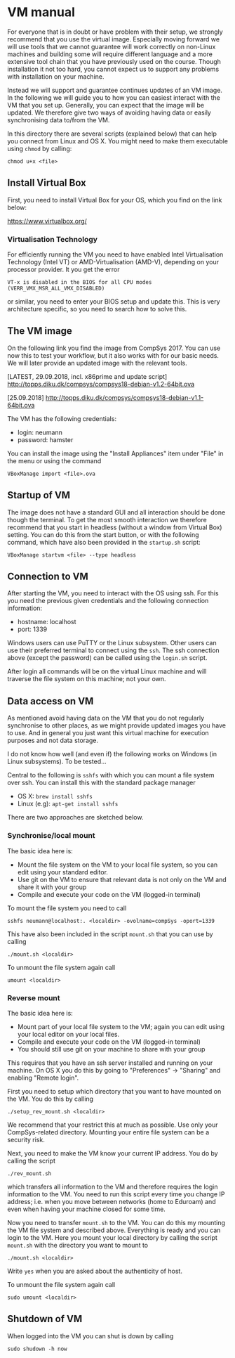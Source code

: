 # VM manual

For everyone that is in doubt or have problem with their setup, we strongly recommend that you use the virtual image. Especially moving forward we will use tools that we cannot guarantee will work correctly on non-Linux machines and building some will require different language and a more extensive tool chain that you have previously used on the course. Though installation it not too hard, you cannot expect us to support any problems with installation on your machine.

Instead we will support and guarantee continues updates of an VM image. In the following we will guide you to how you can easiest interact with the VM that you set up. Generally, you can expect that the image will be updated. We therefore give two ways of avoiding having data or easily synchronising data to/from the VM.

In this directory there are several scripts (explained below) that can help you connect from Linux and OS X. You might need to make them executable using `chmod` by calling:

```
chmod u+x <file>
```


## Install Virtual Box
First, you need to install Virtual Box for your OS, which you find on the link below:

https://www.virtualbox.org/

### Virtualisation Technology
For efficiently running the VM you need to have enabled Intel Virtualisation Technology (Intel VT) or AMD-Virtualisation (AMD-V), depending on your processor provider. It you get the error 

```
VT-x is disabled in the BIOS for all CPU modes (VERR_VMX_MSR_ALL_VMX_DISABLED)
```

or similar, you need to enter your BIOS setup and update this. This is very architecture specific, so you need to search how to solve this.


## The VM image
On the following link you find the image from CompSys 2017. You can use now this to test your workflow, but it also works with for our basic needs. We will later provide an updated image with the relevant tools.

[LATEST, 29.09.2018, incl. x86prime and update script] http://topps.diku.dk/compsys/compsys18-debian-v1.2-64bit.ova

[25.09.2018] http://topps.diku.dk/compsys/compsys18-debian-v1.1-64bit.ova

The VM has the following credentials:
* login: neumann
* password: hamster

You can install the image using the "Install Appliances" item under "File" in the menu or using the command
```
VBoxManage import <file>.ova
```

## Startup of VM
The image does not have a standard GUI and all interaction should be done though the terminal. To get the most smooth interaction we therefore recommend that you start in headless (without a window from Virtual Box) setting. You can do this from the start button, or with the following command, which have also been provided in the `startup.sh` script:
```
VBoxManage startvm <file> --type headless
```

## Connection to VM
After starting the VM, you need to interact with the OS using ssh. For this you need the previous given credentials and the following connection information:
* hostname: localhost
* port: 1339

Windows users can use PuTTY or the Linux subsystem. Other users can use their preferred terminal to connect using the `ssh`. The ssh connection above (except the password) can be called using the `login.sh` script.

After login all commands will be on the virtual Linux machine and will traverse the file system on this machine; not your own.

## Data access on VM
As mentioned avoid having data on the VM that you do not regularly synchronise to other places, as we might provide updated images you have to use. And in general you just want this virtual machine for execution purposes and not data storage.

I do not know how well (and even if) the following works on Windows (in Linux subsystems). To be tested...

Central to the following is `sshfs` with which you can mount a file system over ssh. You can install this with the standard package manager
* OS X: `brew install sshfs`
* Linux (e.g): `apt-get install sshfs`


There are two approaches are sketched below.

### Synchronise/local mount
The basic idea here is:
 * Mount the file system on the VM to your local file system, so you can edit using your standard editor.
 * Use git on the VM to ensure that relevant data is not only on the VM and share it with your group
 * Compile and execute your code on the VM (logged-in terminal)

To mount the file system you need to call

```
sshfs neumann@localhost:. <localdir> -ovolname=compSys -oport=1339
```

This have also been included in the script `mount.sh` that you can use by calling

```
./mount.sh <localdir>
```

To unmount the file system again call

```
umount <localdir>
```

### Reverse mount
The basic idea here is:
 * Mount part of your local file system to the VM; again you can edit using your local editor on your local files.
 * Compile and execute your code on the VM (logged-in terminal)
 * You should still use git on your machine to share with your group

This requires that you have an ssh server installed and running on your machine. On OS X you do this by going to "Preferences" -> "Sharing" and enabling "Remote login".

First you need to setup which directory that you want to have mounted on the VM. You do this by calling

```
./setup_rev_mount.sh <localdir>
```

We recommend that your restrict this at much as possible. Use only your CompSys-related directory. Mounting your entire file system can be a security risk.

Next, you need to make the VM know your current IP address. You do by calling the script

```
./rev_mount.sh
```

which transfers all information to the VM and therefore requires the login information to the VM. You need to run this script every time you change IP address; i.e. when you move between networks (home to Eduroam) and even when having your machine closed for some time.

Now you need to transfer `mount.sh` to the VM. You can do this my mounting the VM file system and described above. Everything is ready and you can login to the VM. Here you mount your local directory by calling the script `mount.sh` with the directory you want to mount to

```
./mount.sh <localdir>
```

Write `yes` when you are asked about the authenticity of host.

To unmount the file system again call

```
sudo umount <localdir>
```


## Shutdown of VM
When logged into the VM you can shut is down by calling

```
sudo shudown -h now
```
